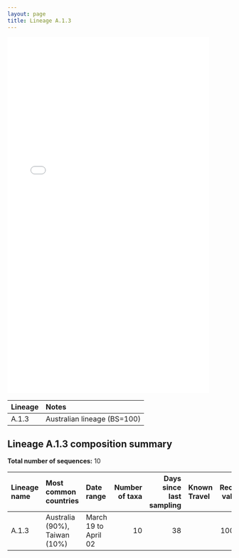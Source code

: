 ```yaml
---
layout: page
title: Lineage A.1.3
---
```




<embed src="../assets/images/A.1.3.pdf" type="application/pdf" width="90%" height="800px" />


| Lineage | Notes |
|:-----|:-----|
| A.1.3 | Australian lineage (BS=100) |

<h2>Lineage A.1.3 composition summary </h2>

<strong>Total number of sequences:</strong> 10

| Lineage name | Most common countries | Date range | Number of taxa |  Days since last sampling | Known Travel | Recall value |
|:-----|:-----|:-------|-------:|-------:|:---------|--------:|
| A.1.3 | Australia (90%), Taiwan (10%) | March 19 to April 02 | 10 | 38 |  | 100.0 |
